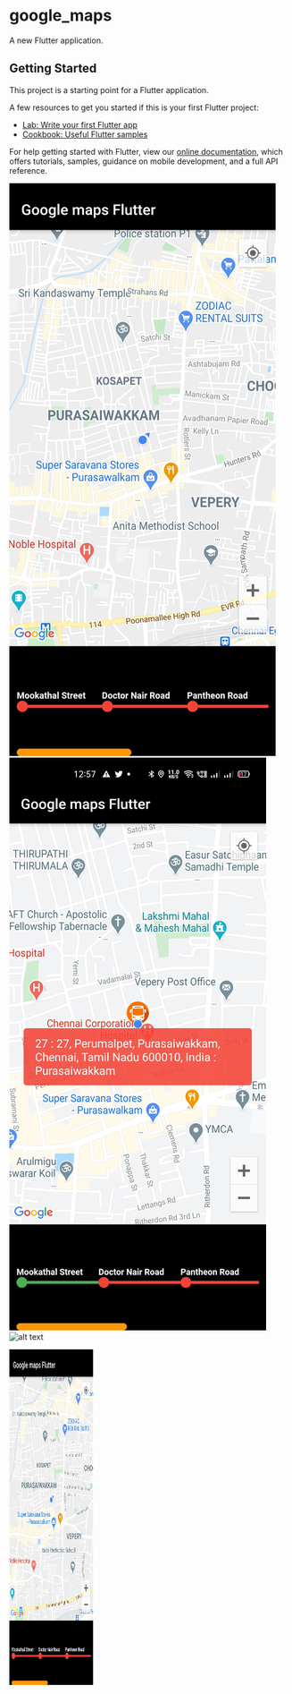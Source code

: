 # google_maps

A new Flutter application.

## Getting Started

This project is a starting point for a Flutter application.

A few resources to get you started if this is your first Flutter project:

- [Lab: Write your first Flutter app](https://flutter.dev/docs/get-started/codelab)
- [Cookbook: Useful Flutter samples](https://flutter.dev/docs/cookbook)

For help getting started with Flutter, view our
[online documentation](https://flutter.dev/docs), which offers tutorials,
samples, guidance on mobile development, and a full API reference.

![alt text](https://github.com/kishore-shiva/Bus-Tracker/blob/7165fa76dba43bdc27223266bc3ef42d749b0dde/images/IMG_20210303_125739.jpg)
![alt text](https://github.com/kishore-shiva/Bus-Tracker/blob/7165fa76dba43bdc27223266bc3ef42d749b0dde/images/Screenshot_2021-03-03-12-57-05-13_1baf35eae6309f0b11a7001af5796006.jpg)
![alt text](https://github.com/kishore-shiva/Bus-Tracker/blob/7165fa76dba43bdc27223266bc3ef42d749b0dde/images/ezgif.com-gif-maker.gif)

<img src="https://github.com/kishore-shiva/Bus-Tracker/blob/7165fa76dba43bdc27223266bc3ef42d749b0dde/images/IMG_20210303_125739.jpg" height="600" width="150">